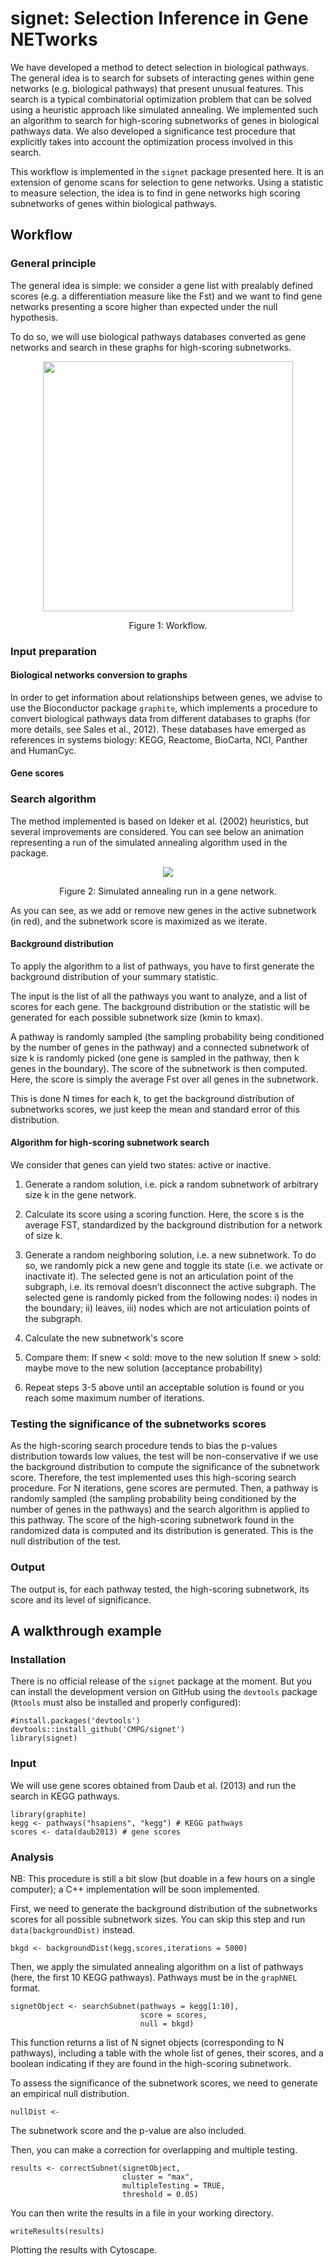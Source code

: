 # signet: Selection Inference in Gene NETworks

We have developed a method to detect selection in biological pathways. 
The general idea is to search for subsets of interacting genes within gene 
networks (e.g. biological pathways) that present unusual features. This search 
is a typical combinatorial optimization problem that can be solved using a 
heuristic approach like simulated annealing. We implemented such an algorithm 
to search for high-scoring subnetworks of genes in biological pathways data. 
We also developed a significance test procedure that explicitly takes into 
account the optimization process involved in this search.

This workflow is implemented in the `signet` package presented here. It is an 
extension of genome scans for selection to gene networks. Using a statistic to 
measure selection, the idea is to find in gene networks high scoring subnetworks 
of genes within biological pathways.

## Workflow

### General principle

The general idea is simple: we consider a gene list with prealably defined scores 
(e.g. a differentiation measure like the Fst) and we want to find gene networks
presenting a score higher than expected under the null hypothesis.

To do so, we will use biological pathways databases converted as gene networks 
and search in these graphs for high-scoring subnetworks.

<p align="center"><img src="misc/workflow.png" width="400"></p>
<p align="center">Figure 1: Workflow.</p>

### Input preparation

#### Biological networks conversion to graphs

In order to get information about relationships between genes,
we advise to use the Bioconductor package `graphite`, which implements a 
procedure to convert biological pathways data from different databases to 
graphs (for more details, see Sales et al., 2012). These databases have emerged 
as references in systems biology: KEGG, Reactome, BioCarta, NCI, Panther 
and HumanCyc.

#### Gene scores


### Search algorithm

The method implemented is based on Ideker et al. (2002) heuristics, 
but several improvements are considered. You can see below an animation 
representing a run of the simulated annealing algorithm used in the package.

<p align="center"><img src="misc/anim_50fps.gif"></p>
<p align="center">Figure 2: Simulated annealing run in a gene network.</p>

As you can see, as we add or remove new genes in the active subnetwork (in red),
and the subnetwork score is maximized as we iterate.

#### Background distribution

To apply the algorithm to a list of pathways, you have to first generate the 
background distribution of your summary statistic.

The input is the list of all the pathways you want to analyze, and a list of 
scores for each gene. The background distribution or the statistic will be 
generated for each possible subnetwork size (kmin to kmax).

A pathway is randomly sampled (the sampling probability being conditioned by 
the number of genes in the pathway) and a connected subnetwork of size k is 
randomly picked (one gene is sampled in the pathway, then k genes in the 
boundary). The score of the subnetwork is then computed. Here, the score is 
simply the average Fst over all genes in the subnetwork.

This is done N times for each k, to get the background distribution of 
subnetworks scores, we just keep the mean and standard error of this 
distribution.

#### Algorithm for high-scoring subnetwork search

We consider that genes can yield two states: active or inactive.

1. Generate a random solution, i.e. pick a random subnetwork of arbitrary size k
in the gene network.

2. Calculate its score using a scoring function. Here, the 
score s is the average FST, standardized by the background distribution for
a network of size k.

3. Generate a random neighboring solution, i.e. a new subnetwork.
To do so, we randomly pick a new gene and toggle its state (i.e. we activate
or inactivate it). The selected gene is not an articulation point of 
the subgraph, i.e. its removal doesn’t disconnect the active subgraph. The 
selected gene is randomly picked from the following nodes: i) nodes in 
the boundary; ii) leaves, iii) nodes which are not articulation points of 
the subgraph.

4. Calculate the new subnetwork's score

5. Compare them:
If snew < sold: move to the new solution
If snew > sold: maybe move to the new solution (acceptance probability)

6. Repeat steps 3-5 above until an acceptable solution is found or you reach 
some maximum number of iterations.

### Testing the significance of the subnetworks scores

As the high-scoring search procedure tends to bias the p-values distribution 
towards low values, the test will be non-conservative if we use the background 
distribution to compute the significance of the subnetwork score. Therefore, 
the test implemented uses this high-scoring search procedure. For N iterations, 
gene scores are permuted. Then, a pathway is randomly sampled (the sampling 
probability being conditioned by the number of genes in the pathways) and 
the search algorithm is applied to this pathway. The score of the high-scoring 
subnetwork found in the randomized data is computed and its distribution is
generated. This is the null distribution of the test.

### Output

The output is, for each pathway tested, the high-scoring subnetwork, 
its score and its level of significance.

## A walkthrough example

### Installation

There is no official release of the `signet` package at the moment. 
But you can install the development version on GitHub using the `devtools` 
package (`Rtools` must also be installed and properly configured):

```{r}
#install.packages('devtools')
devtools::install_github('CMPG/signet')
library(signet)
```

### Input

We will use gene scores obtained from Daub et al. (2013) and run the search
in KEGG pathways.

```{r}
library(graphite)
kegg <- pathways("hsapiens", "kegg") # KEGG pathways
scores <- data(daub2013) # gene scores
```

### Analysis

NB: This procedure is still a bit slow (but doable in a few hours on
a single computer); a C++ implementation will be soon implemented.

First, we need to generate the background distribution of the subnetworks scores 
for all possible subnetwork sizes.
You can skip this step and run `data(backgroundDist)` instead.

```{r}
bkgd <- backgroundDist(kegg,scores,iterations = 5000)
```

Then, we apply the simulated annealing algorithm on a list of pathways
(here, the first 10 KEGG pathways). Pathways must be in the `graphNEL` format.

```{r}
signetObject <- searchSubnet(pathways = kegg[1:10],
                             score = scores,
                             null = bkgd)
```

This function returns a list of N signet objects (corresponding to N pathways),
including a table with the whole list of genes, their scores, 
and a boolean indicating if they are found in the high-scoring subnetwork.

To assess the significance of the subnetwork scores, we need to generate an 
empirical null distribution.

```{r}
nullDist <- 
```

The subnetwork score and the p-value are also included.

Then, you can make a correction for overlapping and multiple testing.

```{r}
results <- correctSubnet(signetObject,
                         cluster = "max",
                         multipleTesting = TRUE,
                         threshold = 0.05)
```

You can then write the results in a file in your working directory.

```{r}
writeResults(results)
```

Plotting the results with Cytoscape.
